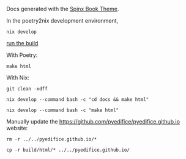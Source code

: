 
Docs generated with the [Spinx Book Theme](https://sphinx-book-theme.readthedocs.io/en/latest/tutorials/get-started.html).

In the poetry2nix development environment,

```
nix develop
```

[run the build](https://www.sphinx-doc.org/en/master/usage/quickstart.html#running-the-build)

With Poetry:

```
make html
```

With Nix:

```
git clean -xdff
```

```
nix develop --command bash -c "cd docs && make html"
```

```
nix develop --command bash -c "make html"
```

Manually update the https://github.com/pyedifice/pyedifice.github.io website:

```
rm -r ../../pyedifice.github.io/*
```
```
cp -r build/html/* ../../pyedifice.github.io/
```
